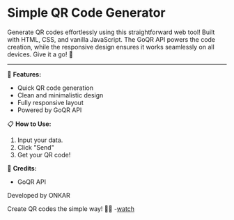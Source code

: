 # Simple QR Code Generator

Generate QR codes effortlessly using this straightforward web tool! Built with HTML, CSS, and vanilla JavaScript. The GoQR API powers the code creation, while the responsive design ensures it works seamlessly on all devices. Give it a go! 🚀

---

🌟 **Features:**
- Quick QR code generation
- Clean and minimalistic design
- Fully responsive layout
- Powered by GoQR API

📋 **How to Use:**
1. Input your data.
2. Click "Send"
3. Get your QR code!

🙌 **Credits:**
- GoQR API

Developed by ONKAR


Create QR codes the simple way! 📲🔗
-[watch](https://onkar156.github.io/js-qr-code/)
